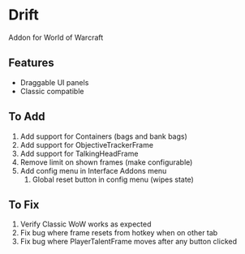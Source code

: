 # Drift
Addon for World of Warcraft

## Features
* Draggable UI panels
* Classic compatible

## To Add
1. Add support for Containers (bags and bank bags)
1. Add support for ObjectiveTrackerFrame
1. Add support for TalkingHeadFrame
1. Remove limit on shown frames (make configurable)
1. Add config menu in Interface Addons menu
   1. Global reset button in config menu (wipes state)

## To Fix
1. Verify Classic WoW works as expected
1. Fix bug where frame resets from hotkey when on other tab
1. Fix bug where PlayerTalentFrame moves after any button clicked